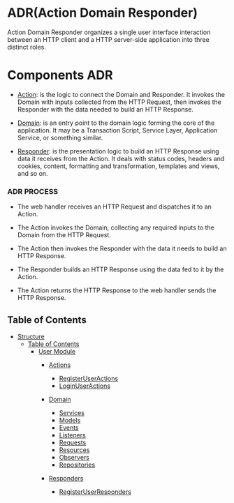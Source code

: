# ADR(Action Domain Responder)
Action Domain Responder organizes a single user
interface interaction between an HTTP client and a HTTP server-side application into three distinct roles.
# Components ADR
 - [Action](#Action): is the logic to connect the Domain and Responder. 
   It invokes the Domain with inputs collected from the HTTP Request, then invokes the Responder with the data needed to build an HTTP Response.
 
- [Domain](#Domain): is an entry point to the domain logic forming the core of the application.
   It may be a Transaction Script, Service Layer, Application Service, or something similar.

- [Responder](#Responder): is the presentation logic to build an HTTP Response using data it receives from the Action.
   It deals with status codes, headers and cookies, content, formatting and transformation, templates and views, and so on. 
### <a name="ADR PROCESS">ADR PROCESS</a>
 - The web handler receives an HTTP Request and dispatches it to an Action.
  
 - The Action invokes the Domain, collecting any required inputs to the Domain from the HTTP Request.
 - The Action then invokes the Responder with the data it needs to build an HTTP Response.
 -  The Responder builds an HTTP Response using the data fed to it by the Action.
 -  The Action returns the HTTP Response to the web handler sends the HTTP Response.
 
 ## <a name="toc">Table of Contents</a>

- [Structure](#Structure)
  - [Table of Contents](#table-of-contents)
     - [User Module](#Users-Module)
        - [Actions](#Actions)
            - [RegisterUserActions](#RegisterUserActions)
            - [LoginUserActions](#LoginUserActions)
            
        - [Domain](#Domain) 
           - [Services](#Services) 
           - [Models](#Models) 
           - [Events](#Events) 
           - [Listeners](#listeners) 
           - [Requests](#Requests) 
           - [Resources](#Resources) 
           - [Observers](#Observers) 
           - [Repositories](#Repositories) 
           
        - [Responders](#Responders) 
           - [RegisterUserResponders](#RegisterUserResponders)
           
          
    
     
